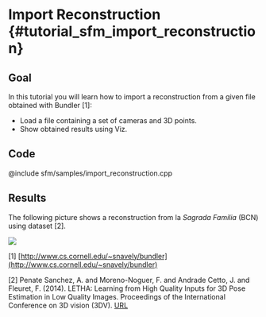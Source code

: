Import Reconstruction {#tutorial_sfm_import_reconstruction}
=====================

Goal
----

In this tutorial you will learn how to import a reconstruction from a given file obtained with Bundler [1]:

-   Load a file containing a set of cameras and 3D points.
-   Show obtained results using Viz.


Code
----

@include sfm/samples/import_reconstruction.cpp

Results
-------

The following picture shows a reconstruction from la *Sagrada Familia* (BCN) using dataset [2].

![](pics/import_sagrada_familia.png)

[1] [http://www.cs.cornell.edu/~snavely/bundler](http://www.cs.cornell.edu/~snavely/bundler)

[2] Penate Sanchez, A. and Moreno-Noguer, F. and Andrade Cetto, J. and Fleuret, F. (2014). LETHA: Learning from High Quality Inputs for 3D Pose Estimation in Low Quality Images. Proceedings of the International Conference on 3D vision (3DV).
[URL](http://www.iri.upc.edu/research/webprojects/pau/datasets/sagfam)

